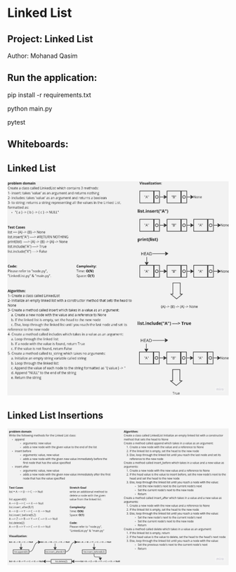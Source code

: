 # Linked List

## Project: Linked List

Author: Mohanad Qasim 


## Run the application:

pip install -r requirements.txt

python  main.py

pytest


## Whiteboards:
## Linked List
![Alt text](./Untitled%20(1).jpg)
## Linked List Insertions
![Alt text](./Untitled.jpg)